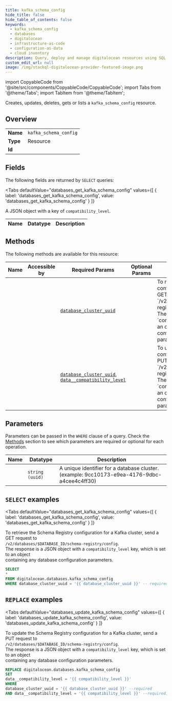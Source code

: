 ```yaml
--- 
title: kafka_schema_config
hide_title: false
hide_table_of_contents: false
keywords:
  - kafka_schema_config
  - databases
  - digitalocean
  - infrastructure-as-code
  - configuration-as-data
  - cloud inventory
description: Query, deploy and manage digitalocean resources using SQL
custom_edit_url: null
image: /img/stackql-digitalocean-provider-featured-image.png
---
```


import CopyableCode from '@site/src/components/CopyableCode/CopyableCode';
import Tabs from '@theme/Tabs';
import TabItem from '@theme/TabItem';

Creates, updates, deletes, gets or lists a <code>kafka_schema_config</code> resource.

## Overview
<table><tbody>
<tr><td><b>Name</b></td><td><code>kafka_schema_config</code></td></tr>
<tr><td><b>Type</b></td><td>Resource</td></tr>
<tr><td><b>Id</b></td><td><CopyableCode code="digitalocean.databases.kafka_schema_config" /></td></tr>
</tbody></table>

## Fields

The following fields are returned by `SELECT` queries:

<Tabs
    defaultValue="databases_get_kafka_schema_config"
    values={[
        { label: 'databases_get_kafka_schema_config', value: 'databases_get_kafka_schema_config' }
    ]}
>
<TabItem value="databases_get_kafka_schema_config">

A JSON object with a key of `compatibility_level`.

<table>
<thead>
    <tr>
    <th>Name</th>
    <th>Datatype</th>
    <th>Description</th>
    </tr>
</thead>
<tbody>
</tbody>
</table>
</TabItem>
</Tabs>

## Methods

The following methods are available for this resource:

<table>
<thead>
    <tr>
    <th>Name</th>
    <th>Accessible by</th>
    <th>Required Params</th>
    <th>Optional Params</th>
    <th>Description</th>
    </tr>
</thead>
<tbody>
<tr>
    <td><a href="#databases_get_kafka_schema_config"><CopyableCode code="databases_get_kafka_schema_config" /></a></td>
    <td><CopyableCode code="select" /></td>
    <td><a href="#parameter-database_cluster_uuid"><code>database_cluster_uuid</code></a></td>
    <td></td>
    <td>To retrieve the Schema Registry configuration for a Kafka cluster, send a GET request to<br />`/v2/databases/$DATABASE_ID/schema-registry/config`.<br />The response is a JSON object with a `compatibility_level` key, which is set to an object<br />containing any database configuration parameters.<br /></td>
</tr>
<tr>
    <td><a href="#databases_update_kafka_schema_config"><CopyableCode code="databases_update_kafka_schema_config" /></a></td>
    <td><CopyableCode code="replace" /></td>
    <td><a href="#parameter-database_cluster_uuid"><code>database_cluster_uuid</code></a>, <a href="#parameter-data__compatibility_level"><code>data__compatibility_level</code></a></td>
    <td></td>
    <td>To update the Schema Registry configuration for a Kafka cluster, send a PUT request to<br />`/v2/databases/$DATABASE_ID/schema-registry/config`.<br />The response is a JSON object with a `compatibility_level` key, which is set to an object<br />containing any database configuration parameters.<br /></td>
</tr>
</tbody>
</table>

## Parameters

Parameters can be passed in the `WHERE` clause of a query. Check the [Methods](#methods) section to see which parameters are required or optional for each operation.

<table>
<thead>
    <tr>
    <th>Name</th>
    <th>Datatype</th>
    <th>Description</th>
    </tr>
</thead>
<tbody>
<tr id="parameter-database_cluster_uuid">
    <td><CopyableCode code="database_cluster_uuid" /></td>
    <td><code>string (uuid)</code></td>
    <td>A unique identifier for a database cluster. (example: 9cc10173-e9ea-4176-9dbc-a4cee4c4ff30)</td>
</tr>
</tbody>
</table>

## `SELECT` examples

<Tabs
    defaultValue="databases_get_kafka_schema_config"
    values={[
        { label: 'databases_get_kafka_schema_config', value: 'databases_get_kafka_schema_config' }
    ]}
>
<TabItem value="databases_get_kafka_schema_config">

To retrieve the Schema Registry configuration for a Kafka cluster, send a GET request to<br />`/v2/databases/$DATABASE_ID/schema-registry/config`.<br />The response is a JSON object with a `compatibility_level` key, which is set to an object<br />containing any database configuration parameters.<br />

```sql
SELECT
*
FROM digitalocean.databases.kafka_schema_config
WHERE database_cluster_uuid = '{{ database_cluster_uuid }}' -- required;
```
</TabItem>
</Tabs>


## `REPLACE` examples

<Tabs
    defaultValue="databases_update_kafka_schema_config"
    values={[
        { label: 'databases_update_kafka_schema_config', value: 'databases_update_kafka_schema_config' }
    ]}
>
<TabItem value="databases_update_kafka_schema_config">

To update the Schema Registry configuration for a Kafka cluster, send a PUT request to<br />`/v2/databases/$DATABASE_ID/schema-registry/config`.<br />The response is a JSON object with a `compatibility_level` key, which is set to an object<br />containing any database configuration parameters.<br />

```sql
REPLACE digitalocean.databases.kafka_schema_config
SET 
data__compatibility_level = '{{ compatibility_level }}'
WHERE 
database_cluster_uuid = '{{ database_cluster_uuid }}' --required
AND data__compatibility_level = '{{ compatibility_level }}' --required;
```
</TabItem>
</Tabs>
